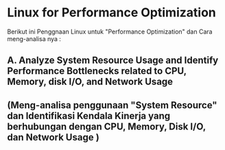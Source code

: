 # Linux for Performance Optimization

Berikut ini Penggnaan Linux untuk "Performance Optimization" dan Cara meng-analisa nya :

## A. Analyze System Resource Usage and Identify Performance Bottlenecks related to CPU, Memory, disk I/O, and Network Usage
## (Meng-analisa penggunaan "System Resource" dan Identifikasi Kendala Kinerja yang berhubungan dengan CPU, Memory, Disk I/O, dan Network Usage )

